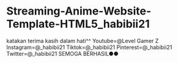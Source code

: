 # Streaming-Anime-Website-Template-HTML5_habibii21
katakan terima kasih dalam hati^^ Youtube=@Level Gamer Z Instagram=@_habibii21 Tiktok=@_habibii21 Pinterest=@_habibii21 Twitter=@_habibii21  SEMOGA BERHASIL●●
